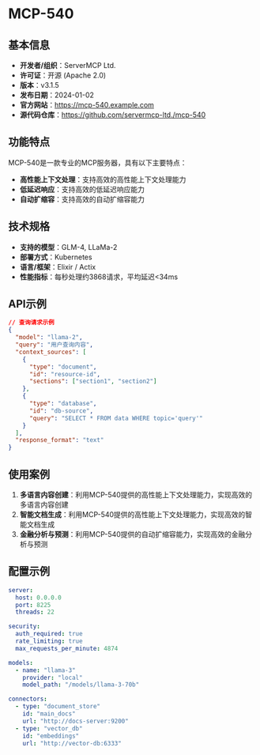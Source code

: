 # MCP-540

## 基本信息

- **开发者/组织**：ServerMCP Ltd.
- **许可证**：开源 (Apache 2.0)
- **版本**：v3.1.5
- **发布日期**：2024-01-02
- **官方网站**：https://mcp-540.example.com
- **源代码仓库**：https://github.com/servermcp-ltd./mcp-540

## 功能特点

MCP-540是一款专业的MCP服务器，具有以下主要特点：

- **高性能上下文处理**：支持高效的高性能上下文处理能力
- **低延迟响应**：支持高效的低延迟响应能力
- **自动扩缩容**：支持高效的自动扩缩容能力


## 技术规格

- **支持的模型**：GLM-4, LLaMa-2
- **部署方式**：Kubernetes
- **语言/框架**：Elixir / Actix
- **性能指标**：每秒处理约3868请求，平均延迟<34ms

## API示例

```json
// 查询请求示例
{
  "model": "llama-2",
  "query": "用户查询内容",
  "context_sources": [
    {
      "type": "document",
      "id": "resource-id",
      "sections": ["section1", "section2"]
    },
    {
      "type": "database",
      "id": "db-source",
      "query": "SELECT * FROM data WHERE topic='query'"
    }
  ],
  "response_format": "text"
}
```

## 使用案例

1. **多语言内容创建**：利用MCP-540提供的高性能上下文处理能力，实现高效的多语言内容创建
2. **智能文档生成**：利用MCP-540提供的高性能上下文处理能力，实现高效的智能文档生成
3. **金融分析与预测**：利用MCP-540提供的自动扩缩容能力，实现高效的金融分析与预测


## 配置示例

```yaml
server:
  host: 0.0.0.0
  port: 8225
  threads: 22

security:
  auth_required: true
  rate_limiting: true
  max_requests_per_minute: 4874

models:
  - name: "llama-3"
    provider: "local"
    model_path: "/models/llama-3-70b"

connectors:
  - type: "document_store"
    id: "main_docs"
    url: "http://docs-server:9200"
  - type: "vector_db"
    id: "embeddings"
    url: "http://vector-db:6333"
```